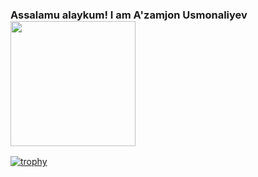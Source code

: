### Assalamu alaykum! I am A'zamjon Usmonaliyev <img src="https://media1.giphy.com/media/gM5qFksULw54NMWyry/giphy.gif?cid=ecf05e47rzgvaqz03cae4ugawpvo0ghsc4v2cq4u4zwd40ta&rid=giphy.gif&ct=s" width="200px">

[![trophy](https://github-profile-trophy.vercel.app/?azamjonusmonaliyev=ryo-ma&theme=onedark)](https://github.com/ryo-ma/github-profile-trophy)
